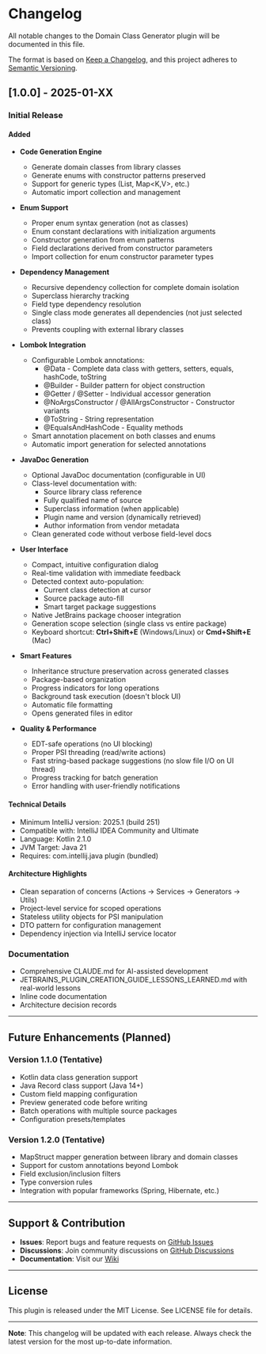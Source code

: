 # Changelog

All notable changes to the Domain Class Generator plugin will be documented in this file.

The format is based on [Keep a Changelog](https://keepachangelog.com/en/1.0.0/),
and this project adheres to [Semantic Versioning](https://semver.org/spec/v2.0.0.html).

## [1.0.0] - 2025-01-XX

### Initial Release

#### Added
- **Code Generation Engine**
  - Generate domain classes from library classes
  - Generate enums with constructor patterns preserved
  - Support for generic types (List<T>, Map<K,V>, etc.)
  - Automatic import collection and management

- **Enum Support**
  - Proper enum syntax generation (not as classes)
  - Enum constant declarations with initialization arguments
  - Constructor generation from enum patterns
  - Field declarations derived from constructor parameters
  - Import collection for enum constructor parameter types

- **Dependency Management**
  - Recursive dependency collection for complete domain isolation
  - Superclass hierarchy tracking
  - Field type dependency resolution
  - Single class mode generates all dependencies (not just selected class)
  - Prevents coupling with external library classes

- **Lombok Integration**
  - Configurable Lombok annotations:
    - @Data - Complete data class with getters, setters, equals, hashCode, toString
    - @Builder - Builder pattern for object construction
    - @Getter / @Setter - Individual accessor generation
    - @NoArgsConstructor / @AllArgsConstructor - Constructor variants
    - @ToString - String representation
    - @EqualsAndHashCode - Equality methods
  - Smart annotation placement on both classes and enums
  - Automatic import generation for selected annotations

- **JavaDoc Generation**
  - Optional JavaDoc documentation (configurable in UI)
  - Class-level documentation with:
    - Source library class reference
    - Fully qualified name of source
    - Superclass information (when applicable)
    - Plugin name and version (dynamically retrieved)
    - Author information from vendor metadata
  - Clean generated code without verbose field-level docs

- **User Interface**
  - Compact, intuitive configuration dialog
  - Real-time validation with immediate feedback
  - Detected context auto-population:
    - Current class detection at cursor
    - Source package auto-fill
    - Smart target package suggestions
  - Native JetBrains package chooser integration
  - Generation scope selection (single class vs entire package)
  - Keyboard shortcut: **Ctrl+Shift+E** (Windows/Linux) or **Cmd+Shift+E** (Mac)

- **Smart Features**
  - Inheritance structure preservation across generated classes
  - Package-based organization
  - Progress indicators for long operations
  - Background task execution (doesn't block UI)
  - Automatic file formatting
  - Opens generated files in editor

- **Quality & Performance**
  - EDT-safe operations (no UI blocking)
  - Proper PSI threading (read/write actions)
  - Fast string-based package suggestions (no slow file I/O on UI thread)
  - Progress tracking for batch generation
  - Error handling with user-friendly notifications

#### Technical Details
- Minimum IntelliJ version: 2025.1 (build 251)
- Compatible with: IntelliJ IDEA Community and Ultimate
- Language: Kotlin 2.1.0
- JVM Target: Java 21
- Requires: com.intellij.java plugin (bundled)

#### Architecture Highlights
- Clean separation of concerns (Actions → Services → Generators → Utils)
- Project-level service for scoped operations
- Stateless utility objects for PSI manipulation
- DTO pattern for configuration management
- Dependency injection via IntelliJ service locator

### Documentation
- Comprehensive CLAUDE.md for AI-assisted development
- JETBRAINS_PLUGIN_CREATION_GUIDE_LESSONS_LEARNED.md with real-world lessons
- Inline code documentation
- Architecture decision records

---

## Future Enhancements (Planned)

### Version 1.1.0 (Tentative)
- Kotlin data class generation support
- Java Record class support (Java 14+)
- Custom field mapping configuration
- Preview generated code before writing
- Batch operations with multiple source packages
- Configuration presets/templates

### Version 1.2.0 (Tentative)
- MapStruct mapper generation between library and domain classes
- Support for custom annotations beyond Lombok
- Field exclusion/inclusion filters
- Type conversion rules
- Integration with popular frameworks (Spring, Hibernate, etc.)

---

## Support & Contribution

- **Issues**: Report bugs and feature requests on [GitHub Issues](https://github.com/nazymko/domain-class-generator/issues)
- **Discussions**: Join community discussions on [GitHub Discussions](https://github.com/nazymko/domain-class-generator/discussions)
- **Documentation**: Visit our [Wiki](https://github.com/nazymko/domain-class-generator/wiki)

---

## License

This plugin is released under the MIT License. See LICENSE file for details.

---

**Note**: This changelog will be updated with each release. Always check the latest version for the most up-to-date information.
